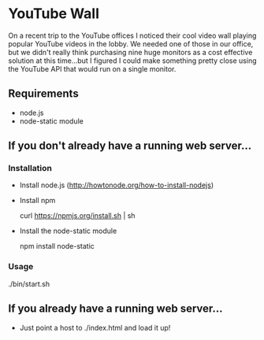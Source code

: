 # YouTube Wall

On a recent trip to the YouTube offices I noticed their cool video wall playing popular YouTube videos in the lobby. We needed one of those in our office, but we didn't really think purchasing nine huge monitors as a cost effective solution at this time...but I figured I could make something pretty close using the YouTube API that would run on a single monitor.

## Requirements

* node.js
* node-static module

## If you don't already have a running web server...

### Installation

* Install node.js (http://howtonode.org/how-to-install-nodejs)
* Install npm

  curl https://npmjs.org/install.sh | sh

* Install the node-static module

  npm install node-static

### Usage

  ./bin/start.sh

## If you already have a running web server...

* Just point a host to ./index.html and load it up!